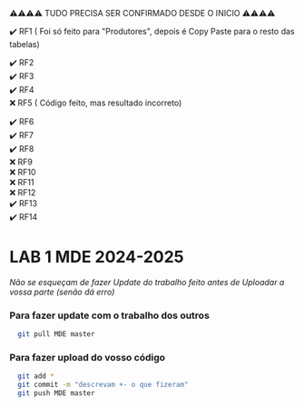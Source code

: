 ⚠️⚠️⚠️⚠️ TUDO PRECISA SER CONFIRMADO DESDE O INICIO ⚠️⚠️⚠️⚠️

✔️ RF1  ( Foi só feito para "Produtores", depois é Copy Paste para o resto das tabelas)

✔️ RF2  
✔️ RF3  
✔️ RF4  
❌ RF5  ( Código feito, mas resultado incorreto)

✔️ RF6  
✔️ RF7  
✔️ RF8  
❌ RF9  
❌ RF10  
❌ RF11  
❌ RF12  
✔️ RF13  
✔️ RF14  


# LAB 1 MDE 2024-2025
*Não se esqueçam de fazer Update do trabalho feito antes de Uploadar a vossa parte (senão dá erro)*
### Para fazer update com o trabalho dos outros

```bash
  git pull MDE master
```

### Para fazer upload do vosso código

```bash
  git add *
  git commit -m "descrevam +- o que fizeram"
  git push MDE master
```
